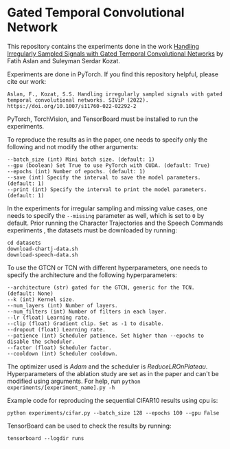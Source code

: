 # Gated Temporal Convolutional Network

This repository contains the experiments done in the work [Handling Irregularly Sampled Signals with Gated
Temporal Convolutional Networks](https://rdcu.be/cQ8E0) by Fatih Aslan and Suleyman Serdar Kozat.

Experiments are done in PyTorch. If you find this repository helpful, please cite our work:

```
Aslan, F., Kozat, S.S. Handling irregularly sampled signals with gated temporal convolutional networks. SIViP (2022). https://doi.org/10.1007/s11760-022-02292-2
```

PyTorch, TorchVision, and TensorBoard must be installed to run the experiments.

To reproduce the results as in the paper, one needs to specify only the following and not modify the other arguments:
```
--batch_size (int) Mini batch size. (default: 1)
--gpu (boolean) Set True to use PyTorch with CUDA. (default: True)
--epochs (int) Number of epochs. (default: 1)
--save (int) Specify the interval to save the model parameters. (default: 1)
--print (int) Specify the interval to print the model parameters. (default: 1)
```

In the experiments for irregular sampling and missing value cases, one needs to specify the `--missing` parameter as
 well, which is set to `0` by default. Prior running the Character Trajectories and the Speech Commands experiments
 , the datasets must be downloaded by running:
```
cd datasets
download-chartj-data.sh
download-speech-data.sh
```
 
To use the GTCN or TCN with different hyperparameters, one needs to specify the architecture and the
 following hyperparameters:
 
```
--architecture (str) gated for the GTCN, generic for the TCN. (default: None)
--k (int) Kernel size.
--num_layers (int) Number of layers.
--num_filters (int) Number of filters in each layer.
--lr (float) Learning rate.
--clip (float) Gradient clip. Set as -1 to disable.
--dropout (float) Learning rate.
--patience (int) Scheduler patience. Set higher than --epochs to disable the scheduler.
--factor (float) Scheduler factor.
--cooldown (int) Scheduler cooldown.
```
The optimizer used is _Adam_ and the scheduler is _ReduceLROnPlateau_. 
Hyperparameters of the ablation study are set as in the paper and can't be modified using arguments.
For help, run `python experiments/[experiment_name].py -h`

Example code for reproducing the sequential CIFAR10 results using cpu is:
```
python experiments/cifar.py --batch_size 128 --epochs 100 --gpu False
```

TensorBoard can be used to check the results by running:
```
tensorboard --logdir runs
```
